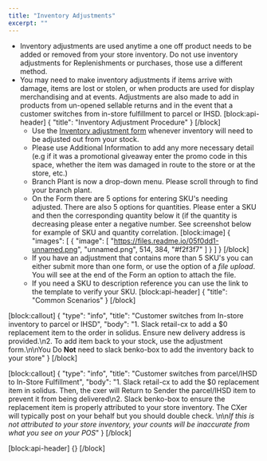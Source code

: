 ```yaml
---
title: "Inventory Adjustments"
excerpt: ""
---
```

* Inventory adjustments are used anytime a one off product needs to be added or removed from your store inventory. Do not use inventory adjustments for Replenishments or purchases, those use a different method.
* You may need to make inventory adjustments if items arrive with damage, items are lost or stolen, or when products are used for display merchandising and at events. Adjustments are also made to add in products from un-opened sellable returns and in the event that a customer switches from in-store fulfillment to parcel or IHSD.
[block:api-header]
{
  "title": "Inventory Adjustment Procedure"
}
[/block]
  * Use the [Inventory adjustment form](https://docs.google.com/forms/d/1e8Bq_7A6FiQSk3xdXhhYOg8axvy0ojiDhICjib9kzv4/viewform?edit_requested=true) whenever inventory will need to be adjusted out from your stock.
  * Please use Additional Information to add any more necessary detail (e.g if it was a promotional giveaway enter the promo code in this space, whether the item was damaged in route to the store or at the store, etc.)
  * Branch Plant is now a drop-down menu. Please scroll through to find your branch plant.
  * On the Form there are 5 options for entering SKU's needing adjusted. There are also 5 options for quantities. Please enter a SKU and then the corresponding quantity below it (if the quantity is decreasing please enter a negative number. See screenshot below for example of SKU and quantity correlation.
[block:image]
{
  "images": [
    {
      "image": [
        "https://files.readme.io/05f0dd1-unnamed.png",
        "unnamed.png",
        514,
        384,
        "#f2f3f7"
      ]
    }
  ]
}
[/block]
  * If you have an adjustment that contains more than 5 SKU's you can either submit more than one form, or use the option of a *file upload*. You will see at the end of the Form an option to attach the file.
  * If you need a SKU to description reference you can use the link to the template to verify your SKU.
[block:api-header]
{
  "title": "Common Scenarios"
}
[/block]

[block:callout]
{
  "type": "info",
  "title": "Customer switches from In-store inventory to parcel or IHSD",
  "body": "1. Slack retail-cx to add a $0 replacement item to the order in solidus. Ensure new delivery address is provided.\n2. To add item back to your stock, use the adjustment form.\n\nYou Do **Not** need to slack benko-box to add the inventory back to your store"
}
[/block]

[block:callout]
{
  "type": "info",
  "title": "Customer switches from parcel/IHSD to In-Store Fulfillment",
  "body": "1. Slack retail-cx to add the $0 replacement item in solidus. Then, the cxer will Return to Sender the parcel/IHSD item to prevent it from being delivered\n2. Slack benko-box to ensure the replacement item is properly attributed to your store inventory. The CXer will typically post on your behalf but you should double check. \n\n*If this is not attributed to your store inventory, your counts will be inaccurate from what you see on your POS*"
}
[/block]

[block:api-header]
{}
[/block]
